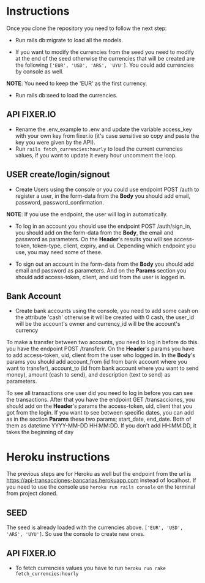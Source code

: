 # Instructions

Once you clone the repository you need to follow the next step:

* Run rails db:migrate to load all the models.

* If you want to modify the currencies from the seed you need to modify at the end of the seed otherwise the currencies that will be created are the following ```['EUR', 'USD', 'ARS', 'UYU']```. You could add currencies by console as well.

**NOTE**: You need to keep the 'EUR' as the first currency.

* Run rails db:seed to load the currencies.
## API FIXER.IO

* Rename the .env_example to .env and update the variable access_key with your own key from fixer.io (it's case sensitive so copy and paste the key you were given by the API).
* Run ```rails fetch_currencies:hourly``` to load the current currencies values, if you want to update it every hour uncomment the loop.

## USER create/login/signout
* Create Users using the console or you could use endpoint POST /auth to register a user, in the form-data from the **Body** you should add email, password, password_confirmation.

**NOTE**: If you use the endpoint, the user will log in automatically.

* To log in an account you should use the endpoint POST /auth/sign_in, you should add on the form-data from the **Body**, the email and password as parameters. On the **Header**'s results you will see access-token, token-type, client, expiry, and ui. Depending which endpoint you use, you may need some of these.

* To sign out an account in the form-data from the **Body** you should add email and password as parameters. And on the **Params** section you should add access-token, client, and uid from the user is logged in.

## Bank Account

* Create bank accounts using the console, you need to add some cash on the attribute 'cash' otherwise it will be created with 0 cash, the user_id will be the account's owner and currency_id will be the account's currency

To make a transfer between two accounts, you need to log in before do this. you have the endpoint POST /transferir. On the **Header**'s params you have to add access-token, uid, client from the user who logged in. In the **Body**'s params you should add account_from (id from bank account where you want to transfer), account_to (id from bank account where you want to send money), amount (cash to send), and description (text to send) as parameters.

To see all transactions one user did you need to log in before you can see the transactions. After that you have the endpoint GET /transacciones, you should add on the **Header**'s params the access-token, uid, client that you got from the login. If you want to see between specific dates, you can add as in the section **Params** these two params; start_date, end_date. Both of them as datetime YYYY-MM-DD HH:MM:DD. If you don't add HH:MM:DD, it takes the beginning of day

# Heroku instructions

The previous steps are for Heroku as well but the endpoint from the url is https://api-transacciones-bancarias.herokuapp.com instead of localhost. If you need to use the console use ```heroku run rails console``` on the terminal from project cloned.

## SEED

The seed is already loaded with the currencies above. ```['EUR', 'USD', 'ARS', 'UYU']```. So use the console to create new ones.

## API FIXER.IO

* To fetch currencies values you have to run ```heroku run rake fetch_currencies:hourly```
